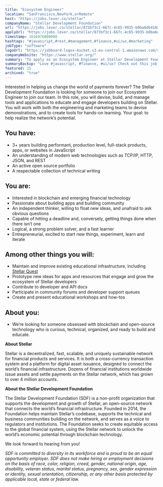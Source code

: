 ```yaml
---
title: "Ecosystem Engineer"
location: "SanFrancisco,NewYork,orRemote"
host: "https://jobs.lever.co/stellar"
companyName: "Stellar Development Foundation"
url: "https://jobs.lever.co/stellar/873bf3c1-667c-4c65-9935-b0ba6db4102f"
applyUrl: "https://jobs.lever.co/stellar/873bf3c1-667c-4c65-9935-b0ba6db4102f/apply"
timestamp: 1616976000000
hashtags: "#javascript,#rest,#management,#finance,#ui/ux,#marketing"
jobType: "software"
logoUrl: "https://jobboard-logos-bucket.s3.eu-central-1.amazonaws.com/stellar-development-foundation"
companyWebsite: "https://www.stellar.org/"
summary: "To apply as an Ecosystem Engineer at Stellar Development Foundation, you preferably need to have 3+ years of experiance in building performant, production level, full-stack products, apps, or websites in JavaScript."
summaryBackup: "Love #javascript, #finance, #ui/ux? Check out this job post!"
featured: 15
archived: "true"
---
```


Interested in helping us change the world of payments forever? The Stellar Development Foundation is looking for someone to join our Ecosystem Engineer to join our team. In this role, you will devise, build, and manage tools and applications to educate and engage developers building on Stellar. You will work with both the engineering and marketing teams to devise demonstrations, and to create tools for hands-on learning. Your goal: to help realize the network’s potential.

## You have:

*   3+ years building performant, production level, full-stack products, apps, or websites in JavaScript
*   An understanding of modern web technologies such as TCP/IP, HTTP, JSON, and REST
*   An active open source portfolio
*   A respectable collection of technical writing

## You are:

*   Interested in blockchain and emerging financial technology
*   Passionate about building apps and building community
*   An independent thinker, willing to float new ideas, and unafraid to ask obvious questions
*   Capable of hitting a deadline and, conversely, getting things done when there isn’t one
*   Logical, a strong problem solver, and a fast learner
*   Entrepreneurial, excited to start new things, experiment, learn and iterate

## Among other things you will:

*   Maintain and improve existing educational infrastructure, including [Stellar Quest](https://quest.stellar.org/)
*   Prototype new ideas for apps and resources that engage and grow the ecosystem of Stellar developers
*   Contribute to developer and API docs
*   Participate in community forums and developer support queues
*   Create and present educational workshops and how-tos

## About you:

*   We’re looking for someone obsessed with blockchain and open-source technology who is curious, technical, organized, and ready to build and educate.

**About Stellar**

Stellar is a decentralized, fast, scalable, and uniquely sustainable network for financial products and services. It is both a cross-currency transaction system and a platform for digital asset issuance, designed to connect the world’s financial infrastructure. Dozens of financial institutions worldwide issue assets and settle payments on the Stellar network, which has grown to over 4 million accounts.   

**About the Stellar Development Foundation**

The Stellar Development Foundation (SDF) is a non-profit organization that supports the development and growth of Stellar, an open-source network that connects the world’s financial infrastructure. Founded in 2014, the Foundation helps maintain Stellar’s codebase, supports the technical and business communities building on the network, and serves as a voice to regulators and institutions. The Foundation seeks to create equitable access to the global financial system, using the Stellar network to unlock the world’s economic potential through blockchain technology.

We look forward to hearing from you!

_SDF is committed to diversity in its workforce and is proud to be an equal opportunity employer. SDF does not make hiring or employment decisions on the basis of race, color, religion, creed, gender, national origin, age, disability, veteran status, marital status, pregnancy, sex, gender expression or identity, sexual orientation, citizenship, or any other basis protected by applicable local, state or federal law._
